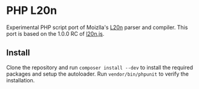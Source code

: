 # PHP L20n

Experimental PHP script port of Moizlla's [L20n](http://l20n.org/) parser and compiler.
This port is based on the 1.0.0 RC of [l20n.js](https://github.com/l20n/l20n.js).

## Install

Clone the repository and run `composer install --dev` to install the required packages and setup the autoloader. Run `vendor/bin/phpunit` to verify the installation.

